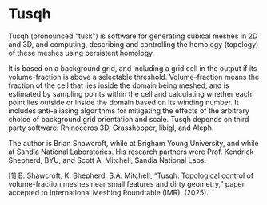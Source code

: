 # Tusqh
Tusqh (pronounced "tusk") is software for generating cubical meshes in 2D and 3D, and computing, describing and controlling the homology (topology) of these meshes using persistent homology.

It is based on a background grid, and including a grid cell in the output if its volume-fraction is above a selectable threshold. Volume-fraction means the fraction of the cell that lies inside the domain being meshed, and is estimated by sampling points within the cell and calculating whether each point lies outside or inside the domain based on its winding number. It includes anti-aliasing algorithms for mitigating the effects of the arbitrary choice of background grid orientation and scale. Tusqh depends on third party software: Rhinoceros 3D, Grasshopper, libigl, and Aleph. 

The author is Brian Shawcroft, while at Brigham Young University, and while at Sandia National Laboratories. His research partners were Prof. Kendrick Shepherd, BYU, and Scott A. Mitchell, Sandia National Labs.

[1]	B. Shawcroft, K. Shepherd, S.A. Mitchell, “Tusqh: Topological control of volume-fraction meshes near small features and dirty geometry,” paper accepted to International Meshing Roundtable (IMR), (2025).
